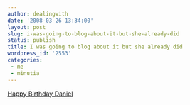 ```yaml
---
author: dealingwith
date: '2008-03-26 13:34:00'
layout: post
slug: i-was-going-to-blog-about-it-but-she-already-did
status: publish
title: I was going to blog about it but she already did
wordpress_id: '2553'
categories:
 - me
 - minutia
---
```


[Happy Birthday Daniel][1]

   [1]: http://carissabyers.blogspot.com/2008/03/happy-birthday-daniel.html

